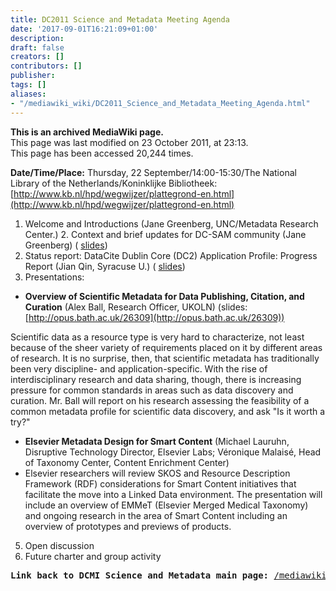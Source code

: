 ```yaml
---
title: DC2011 Science and Metadata Meeting Agenda
date: '2017-09-01T16:21:09+01:00'
description: 
draft: false
creators: []
contributors: []
publisher: 
tags: []
aliases:
- "/mediawiki_wiki/DC2011_Science_and_Metadata_Meeting_Agenda.html"
---
```


 **This is an archived MediaWiki page.**  
This page was last modified on 23 October 2011, at 23:13.  
This page has been accessed 20,244 times.

**Date/Time/Place:** Thursday, 22 September/14:00-15:30/The National Library of the Netherlands/Koninklijke Bibliotheek: [http://www.kb.nl/hpd/wegwijzer/plattegrond-en.html](http://www.kb.nl/hpd/wegwijzer/plattegrond-en.html)

1. Welcome and Introductions (Jane Greenberg, UNC/Metadata Research Center.) 2. Context and brief updates for DC-SAM community (Jane Greenberg) ( [slides](/mediawiki_wiki/files/DC2011_ScienceMetadataCommunity.pdf "DC2011 ScienceMetadataCommunity.pdf"))  
3. Status report: DataCite Dublin Core (DC2) Application Profile: Progress Report (Jian Qin, Syracuse U.) ( [slides](/mediawiki_wiki/files/DC2AP_progress_report_at_DC2011.pdf "DC2AP progress report at DC2011.pdf"))  
4. Presentations:

- **Overview of Scientific Metadata for Data Publishing, Citation, and Curation** (Alex Ball, Research Officer, UKOLN) (slides: [http://opus.bath.ac.uk/26309](http://opus.bath.ac.uk/26309))  

Scientific data as a resource type is very hard to characterize, not least because of the sheer variety of requirements placed on it by different areas of research. It is no surprise, then, that scientific metadata has traditionally been very discipline- and application-specific. With the rise of interdisciplinary research and data sharing, though, there is increasing pressure for common standards in areas such as data discovery and curation. Mr. Ball will report on his research assessing the feasibility of a common metadata profile for scientific data discovery, and ask "Is it worth a try?"

- **Elsevier Metadata Design for Smart Content** (Michael Lauruhn, Disruptive Technology Director, Elsevier Labs; Véronique Malaisé, Head of Taxonomy Center, Content Enrichment Center)   
- Elsevier researchers will review SKOS and Resource Description Framework (RDF) considerations for Smart Content initiatives that facilitate the move into a Linked Data environment. The presentation will include an overview of EMMeT (Elsevier Merged Medical Taxonomy) and ongoing research in the area of Smart Content including an overview of prototypes and previews of products.  

5. Open discussion   
6. Future charter and group activity

<pre><b>Link back to DCMI Science and Metadata main page:</b> <a href="/mediawiki_wiki/DCMI_Science_And_Metadata.md" class="external free" rel="nofollow">/mediawiki_wiki/DCMI_Science_And_Metadata</a>
</pre>
